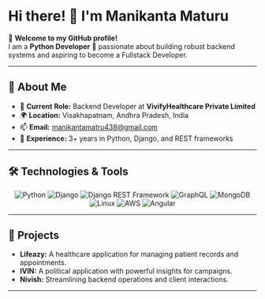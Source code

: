 # Hi there! 👋 I'm **Manikanta Maturu**

🎉 **Welcome to my GitHub profile!**  
I am a **Python Developer** 🐍 passionate about building robust backend systems and aspiring to become a Fullstack Developer.  

---

## 🚀 About Me  
- 💼 **Current Role:** Backend Developer at **VivifyHealthcare Private Limited**  
- 🌍 **Location:** Visakhapatnam, Andhra Pradesh, India  
- 📫 **Email:** [manikantamatru438@gmail.com](mailto:manikantamatru438@gmail.com)  
- 🌟 **Experience:** 3+ years in Python, Django, and REST frameworks  

---

## 🛠️ Technologies & Tools

<div align="center">
  <img src="https://img.shields.io/badge/Python-3776AB?style=for-the-badge&logo=python&logoColor=white" alt="Python" />
  <img src="https://img.shields.io/badge/Django-092E20?style=for-the-badge&logo=django&logoColor=white" alt="Django" />
  <img src="https://img.shields.io/badge/DRF-092E20?style=for-the-badge&logo=django&logoColor=white" alt="Django REST Framework" />
  <img src="https://img.shields.io/badge/GraphQL-E10098?style=for-the-badge&logo=graphql&logoColor=white" alt="GraphQL" />
  <img src="https://img.shields.io/badge/MongoDB-47A248?style=for-the-badge&logo=mongodb&logoColor=white" alt="MongoDB" />
  <img src="https://img.shields.io/badge/Linux-FCC624?style=for-the-badge&logo=linux&logoColor=black" alt="Linux" />
  <img src="https://img.shields.io/badge/AWS-232F3E?style=for-the-badge&logo=amazon-aws&logoColor=white" alt="AWS" />
  <img src="https://img.shields.io/badge/Angular-DD0031?style=for-the-badge&logo=angular&logoColor=white" alt="Angular" />
</div>

---

## 💼 Projects
- **Lifeazy:** A healthcare application for managing patient records and appointments.  
- **IVIN:** A political application with powerful insights for campaigns.  
- **Nivish:** Streamlining backend operations and client interactions.  

---
